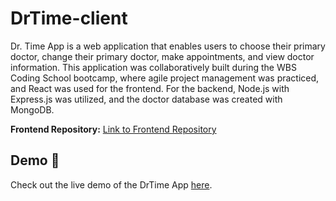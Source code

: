 # DrTime-client
Dr. Time App is a web application that enables users to choose their primary doctor, change their primary doctor, make appointments, and view doctor information. This application was collaboratively built during the WBS Coding School bootcamp, where agile project management was practiced, and React was used for the frontend. For the backend, Node.js with Express.js was utilized, and the doctor database was created with MongoDB.

**Frontend Repository:**
[Link to Frontend Repository](https://github.com/epinark/DrTime-client)

## Demo 🚀
Check out the live demo of the DrTime App [here](https://drtime.netlify.app/).
